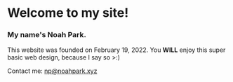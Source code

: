 # Welcome to my site!
### My name's Noah Park.
This website was founded on February 19, 2022.
You **WILL** enjoy this super basic web design, because I say so >:)

Contact me: np@noahpark.xyz</p>
